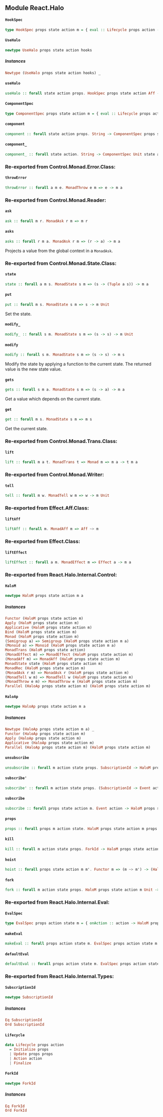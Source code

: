 ## Module React.Halo

#### `HookSpec`

``` purescript
type HookSpec props state action m = { eval :: Lifecycle props action -> HaloM props state action m Unit, initialState :: state, props :: props }
```

#### `UseHalo`

``` purescript
newtype UseHalo props state action hooks
```

##### Instances
``` purescript
Newtype (UseHalo props state action hooks) _
```

#### `useHalo`

``` purescript
useHalo :: forall state action props. HookSpec props state action Aff -> Hook (UseHalo props state action) (state /\ (action -> Effect Unit))
```

#### `ComponentSpec`

``` purescript
type ComponentSpec props state action m = { eval :: Lifecycle props action -> HaloM props state action m Unit, initialState :: state, render :: { props :: props, send :: action -> Effect Unit, state :: state } -> JSX }
```

#### `component`

``` purescript
component :: forall state action props. String -> ComponentSpec props state action Aff -> Effect (props -> JSX)
```

#### `component_`

``` purescript
component_ :: forall state action. String -> ComponentSpec Unit state action Aff -> Effect JSX
```


### Re-exported from Control.Monad.Error.Class:

#### `throwError`

``` purescript
throwError :: forall a m e. MonadThrow e m => e -> m a
```

### Re-exported from Control.Monad.Reader:

#### `ask`

``` purescript
ask :: forall m r. MonadAsk r m => m r
```

#### `asks`

``` purescript
asks :: forall r m a. MonadAsk r m => (r -> a) -> m a
```

Projects a value from the global context in a `MonadAsk`.

### Re-exported from Control.Monad.State.Class:

#### `state`

``` purescript
state :: forall a m s. MonadState s m => (s -> (Tuple a s)) -> m a
```

#### `put`

``` purescript
put :: forall m s. MonadState s m => s -> m Unit
```

Set the state.

#### `modify_`

``` purescript
modify_ :: forall s m. MonadState s m => (s -> s) -> m Unit
```

#### `modify`

``` purescript
modify :: forall s m. MonadState s m => (s -> s) -> m s
```

Modify the state by applying a function to the current state. The returned
value is the new state value.

#### `gets`

``` purescript
gets :: forall s m a. MonadState s m => (s -> a) -> m a
```

Get a value which depends on the current state.

#### `get`

``` purescript
get :: forall m s. MonadState s m => m s
```

Get the current state.

### Re-exported from Control.Monad.Trans.Class:

#### `lift`

``` purescript
lift :: forall m a t. MonadTrans t => Monad m => m a -> t m a
```

### Re-exported from Control.Monad.Writer:

#### `tell`

``` purescript
tell :: forall m w. MonadTell w m => w -> m Unit
```

### Re-exported from Effect.Aff.Class:

#### `liftAff`

``` purescript
liftAff :: forall m. MonadAff m => Aff ~> m
```

### Re-exported from Effect.Class:

#### `liftEffect`

``` purescript
liftEffect :: forall a m. MonadEffect m => Effect a -> m a
```

### Re-exported from React.Halo.Internal.Control:

#### `HaloM`

``` purescript
newtype HaloM props state action m a
```

##### Instances
``` purescript
Functor (HaloM props state action m)
Apply (HaloM props state action m)
Applicative (HaloM props state action m)
Bind (HaloM props state action m)
Monad (HaloM props state action m)
(Semigroup a) => Semigroup (HaloM props state action m a)
(Monoid a) => Monoid (HaloM props state action m a)
MonadTrans (HaloM props state action)
(MonadEffect m) => MonadEffect (HaloM props state action m)
(MonadAff m) => MonadAff (HaloM props state action m)
MonadState state (HaloM props state action m)
MonadRec (HaloM props state action m)
(MonadAsk r m) => MonadAsk r (HaloM props state action m)
(MonadTell w m) => MonadTell w (HaloM props state action m)
(MonadThrow e m) => MonadThrow e (HaloM props state action m)
Parallel (HaloAp props state action m) (HaloM props state action m)
```

#### `HaloAp`

``` purescript
newtype HaloAp props state action m a
```

##### Instances
``` purescript
Newtype (HaloAp props state action m a) _
Functor (HaloAp props state action m)
Apply (HaloAp props state action m)
Applicative (HaloAp props state action m)
Parallel (HaloAp props state action m) (HaloM props state action m)
```

#### `unsubscribe`

``` purescript
unsubscribe :: forall m action state props. SubscriptionId -> HaloM props state action m Unit
```

#### `subscribe'`

``` purescript
subscribe' :: forall m action state props. (SubscriptionId -> Event action) -> HaloM props state action m SubscriptionId
```

#### `subscribe`

``` purescript
subscribe :: forall props state action m. Event action -> HaloM props state action m SubscriptionId
```

#### `props`

``` purescript
props :: forall props m action state. HaloM props state action m props
```

#### `kill`

``` purescript
kill :: forall m action state props. ForkId -> HaloM props state action m Unit
```

#### `hoist`

``` purescript
hoist :: forall props state action m m'. Functor m => (m ~> m') -> (HaloM props state action m) ~> (HaloM props state action m')
```

#### `fork`

``` purescript
fork :: forall m action state props. HaloM props state action m Unit -> HaloM props state action m ForkId
```

### Re-exported from React.Halo.Internal.Eval:

#### `EvalSpec`

``` purescript
type EvalSpec props action state m = { onAction :: action -> HaloM props state action m Unit, onFinalize :: Maybe action, onInitialize :: props -> Maybe action, onUpdate :: props -> props -> Maybe action }
```

#### `makeEval`

``` purescript
makeEval :: forall props action state m. EvalSpec props action state m -> Lifecycle props action -> HaloM props state action m Unit
```

#### `defaultEval`

``` purescript
defaultEval :: forall props action state m. EvalSpec props action state m
```

### Re-exported from React.Halo.Internal.Types:

#### `SubscriptionId`

``` purescript
newtype SubscriptionId
```

##### Instances
``` purescript
Eq SubscriptionId
Ord SubscriptionId
```

#### `Lifecycle`

``` purescript
data Lifecycle props action
  = Initialize props
  | Update props props
  | Action action
  | Finalize
```

#### `ForkId`

``` purescript
newtype ForkId
```

##### Instances
``` purescript
Eq ForkId
Ord ForkId
```

